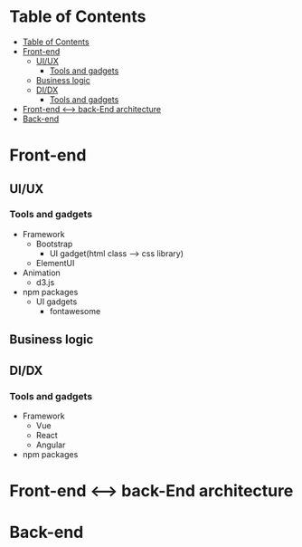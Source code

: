 # Table of Contents
- [Table of Contents](#table-of-contents)
- [Front-end](#front-end)
  - [UI/UX](#uiux)
    - [Tools and gadgets](#tools-and-gadgets)
  - [Business logic](#business-logic)
  - [DI/DX](#didx)
    - [Tools and gadgets](#tools-and-gadgets-1)
- [Front-end <--> back-End architecture](#front-end----back-end-architecture)
- [Back-end](#back-end)

# Front-end
## UI/UX
### Tools and gadgets
- Framework
  - Bootstrap
    - UI gadget(html class --> css library)
  - ElementUI
- Animation
  - d3.js
- npm packages
  - UI gadgets
    - fontawesome
## Business logic
## DI/DX
### Tools and gadgets
- Framework
  - Vue
  - React
  - Angular
- npm packages
# Front-end <--> back-End architecture

# Back-end